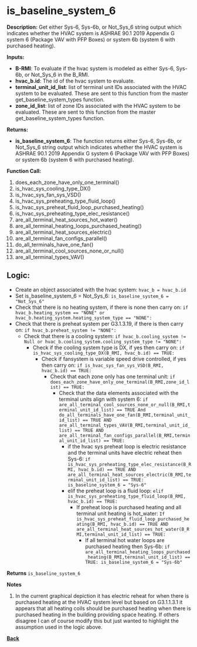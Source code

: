 # is_baseline_system_6  

**Description:** Get either Sys-6, Sys-6b, or Not_Sys_6 string output which indicates whether the HVAC system is ASHRAE 90.1 2019 Appendix G system 6 (Package VAV with PFP Boxes) or system 6b (system 6 with purchased heating).  

**Inputs:**  
- **B-RMI**: To evaluate if the hvac system is modeled as either Sys-6, Sys-6b, or Not_Sys_6 in the B_RMI.   
- **hvac_b.id**: The id of the hvac system to evaluate.  
- **terminal_unit_id_list**: list of terminal unit IDs associated with the HVAC system to be evaluated. These are sent to this function from the master get_baseline_system_types function.
- **zone_id_list**: list of zone IDs associated with the HVAC system to be evaluated. These are sent to this function from the master get_baseline_system_types function.

**Returns:**  
- **is_baseline_system_6**: The function returns either Sys-6, Sys-6b, or Not_Sys_6 string output which indicates whether the HVAC system is ASHRAE 90.1 2019 Appendix G system 6 (Package VAV with PFP Boxes) or system 6b (system 6 with purchased heating).   

**Function Call:**
1. does_each_zone_have_only_one_terminal()     
3. is_hvac_sys_cooling_type_DX()
4. is_hvac_sys_fan_sys_VSD()  
5. is_hvac_sys_preheating_type_fluid_loop()
6. is_hvac_sys_preheat_fluid_loop_purchased_heating()  
7. is_hvac_sys_preheating_type_elec_resistance()
8. are_all_terminal_heat_sources_hot_water()  
9. are_all_terminal_heating_loops_purchased_heating()
10. are_all_terminal_heat_sources_electric()
11. are_all_terminal_fan_configs_parallel()
12. do_all_terminals_have_one_fan()
13. are_all_terminal_cool_sources_none_or_null()
14. are_all_terminal_types_VAV()  


## Logic:    
- Create an object associated with the hvac system: `hvac_b = hvac_b.id`  
- Set is_baseline_system_6 = Not_Sys_6: `is_baseline_system_6 = "Not_Sys_6"`    
- Check that there is no heating system, if there is none then carry on: `if hvac_b.heating_system == "NONE" or hvac_b.heating_system.heating_system_type == "NONE":`
- Check that there is preheat system per G3.1.3.19, if there is then carry on: `if hvac_b.preheat_system != "NONE":`   
    - Check that there is a cooling system: `if hvac_b.cooling_system != Null or hvac_b.cooling_system.cooling_system_type != "NONE":`  
        - Check if the cooling system type is DX, if yes then carry on: `if is_hvac_sys_cooling_type_DX(B_RMI, hvac_b.id) == TRUE:`  
            - Check if fansystem is variable speed drive controlled, if yes then carry on: `if is_hvac_sys_fan_sys_VSD(B_RMI, hvac_b.id) == TRUE:`  
                - Check that each zone only has one terminal unit: `if does_each_zone_have_only_one_terminal(B_RMI,zone_id_list) == TRUE:`     
                    - Check that the data elements associated with the terminal units align with system 6: `if are_all_terminal_cool_sources_none_or_null(B_RMI,terminal_unit_id_list) == TRUE And do_all_terminals_have_one_fan(B_RMI,terminal_unit_id_list) == TRUE AND are_all_terminal_types_VAV(B_RMI,terminal_unit_id_list) == TRUE AND are_all_terminal_fan_configs_parallel(B_RMI,terminal_unit_id_list) == TRUE:`        
                        - if the hvac sys preheat loop is electric resistance and the terminal units have electric reheat then Sys-6: `if is_hvac_sys_preheating_type_elec_resistance(B_RMI, hvac_b.id) == TRUE AND are_all_terminal_heat_sources_electric(B_RMI,terminal_unit_id_list) == TRUE: is_baseline_system_6 = "Sys-6"`
                        - elif the preheat loop is a fluid loop: `elif is_hvac_sys_preheating_type_fluid_loop(B_RMI, hvac_b.id) == TRUE:`  
                            - If preheat loop is purchased heating and all terminal unit heating is hot_water: `If is_hvac_sys_preheat_fluid_loop_purchased_heating(B_RMI, hvac_b.id) == TRUE AND are_all_terminal_heat_sources_hot_water(B_RMI,terminal_unit_id_list) == TRUE:`  
                                - If all terminal hot water loops are purchased heating then Sys-6b: `if are_all_terminal_heating_loops_purchased_heating(B_RMI,terminal_unit_id_list) == TRUE: is_baseline_system_6 = "Sys-6b"`   

**Returns** `is_baseline_system_6`  

**Notes**  
1. In the current graphical depiction it has electric reheat for when there is purchased heating at the HVAC system level but based on G3.1.1.3.1 it appears that all heating coils should be purchased heating when there is purchased heating in the building providing space heating.  If others disagree I can of course modify this but just wanted to highlight the assumption used in the logic above.


**[Back](../../_toc.md)**

